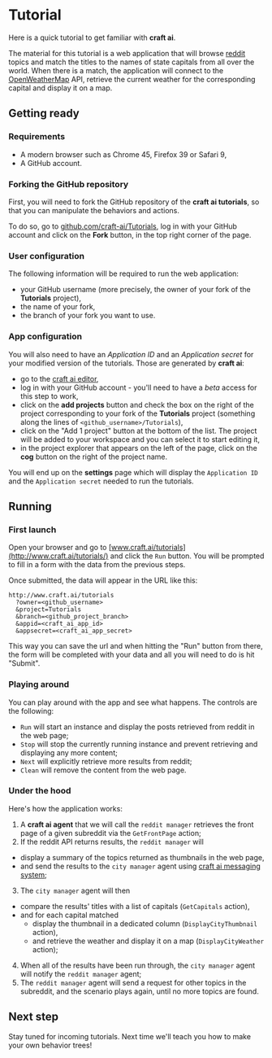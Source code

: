 # Tutorial #

Here is a quick tutorial to get familiar with **craft ai**.

The material for this tutorial is a web application that will browse
[reddit](https://www.reddit.com/) topics and match the titles to the names of
state capitals from all over the world. When there is a match, the application
will connect to the [OpenWeatherMap](http://openweathermap.org/) API, retrieve
the current weather for the corresponding capital and display it on a map.

## Getting ready ##

### Requirements ###

- A modern browser such as Chrome 45, Firefox 39 or Safari 9,
- A GitHub account.

### Forking the GitHub repository ###

First, you will need to fork the GitHub repository of the **craft ai
tutorials**, so that you can manipulate the behaviors and actions.

To do so, go to
[github.com/craft-ai/Tutorials](https://github.com/craft-ai/Tutorials), log in
with your GitHub account and click on the **Fork** button, in the top right
corner of the page.

### User configuration ###

The following information will be required to run the web application:

- your GitHub username (more precisely, the owner of your fork of the
**Tutorials** project),
- the name of your fork,
- the branch of your fork you want to use.

### App configuration ###

You will also need to have an _Application ID_ and an _Application secret_ for
your modified version of the tutorials. Those are generated by **craft ai**:

- go to the [craft ai editor](http://editor.craft.ai/),
- log in with your GitHub account - you'll need to have a _beta_ access for this
step to work,
- click on the **add projects** button and check the box on the right of the
project corresponding to your fork of the **Tutorials** project (something along
the lines of `<github_username>/Tutorials`),
- click on the "Add 1 project" button at the bottom of the list. The project will
be added to your workspace and you can select it to start editing it,
- in the project explorer that appears on the left of the page, click on the
**cog** button on the right of the project name.

You will end up on the **settings** page which will display the `Application ID`
and the `Application secret` needed to run the tutorials.

## Running ##

### First launch ###

Open your browser and go to [www.craft.ai/tutorials](http://www.craft.ai/tutorials/) and
click the `Run` button. You will be prompted to fill in a form with the data from
the previous steps.

Once submitted, the data will appear in the URL like this:

```
http://www.craft.ai/tutorials
  ?owner=<github_username>
  &project=Tutorials
  &branch=<github_project_branch>
  &appid=<craft_ai_app_id>
  &appsecret=<craft_ai_app_secret>
```
This way you can save the url and when hitting the "Run" button from there, the form will be
completed with your data and all you will need to do is hit "Submit".

### Playing around ###

You can play around with the app and see what happens. The controls are the following:

  - `Run` will start an instance and display the posts retrieved from reddit in the web page;
  - `Stop` will stop the currently running instance and prevent retrieving and displaying any more content;
  - `Next` will explicitly retrieve more results from reddit;
  - `Clean` will remove the content from the web page.

### Under the hood ###

Here's how the application works:

1. A **craft ai agent** that we will call the `reddit manager` retrieves the
front page of a given subreddit via the `GetFrontPage` action;
2. If the reddit API returns results, the `reddit manager` will
  - display a summary of the topics returned as thumbnails in the web page,
  - and send the results to the `city manager` agent using
  [craft ai messaging system](http://doc.craft.ai/concepts_architecture/messages/);

3. The `city manager` agent will then
  - compare the results' titles with a list of capitals (`GetCapitals` action),
  - and for each capital matched
    - display the thumbnail in a dedicated column (`DisplayCityThumbnail` action),
    - and retrieve the weather and display it on a map (`DisplayCityWeather` action);
4. When all of the results have been run through, the `city manager` agent will notify the `reddit manager` agent;
5. The `reddit manager` agent will send a request for other topics in the subreddit, and the scenario plays again, until no more topics are found.

## Next step ##
Stay tuned for incoming tutorials. Next time we'll teach you how to make your own behavior trees!